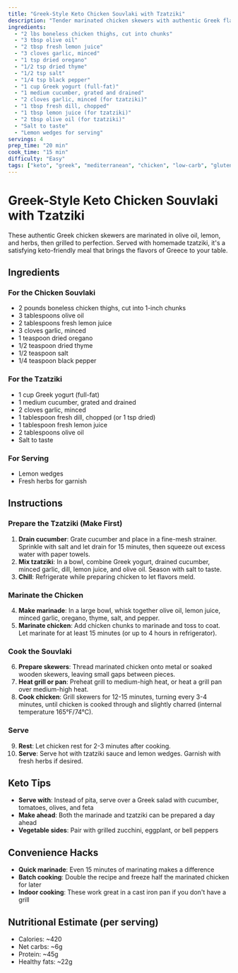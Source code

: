 ```yaml
---
title: "Greek-Style Keto Chicken Souvlaki with Tzatziki"
description: "Tender marinated chicken skewers with authentic Greek flavors and creamy tzatziki sauce - perfect for keto"
ingredients:
  - "2 lbs boneless chicken thighs, cut into chunks"
  - "3 tbsp olive oil"
  - "2 tbsp fresh lemon juice"
  - "3 cloves garlic, minced"
  - "1 tsp dried oregano"
  - "1/2 tsp dried thyme"
  - "1/2 tsp salt"
  - "1/4 tsp black pepper"
  - "1 cup Greek yogurt (full-fat)"
  - "1 medium cucumber, grated and drained"
  - "2 cloves garlic, minced (for tzatziki)"
  - "1 tbsp fresh dill, chopped"
  - "1 tbsp lemon juice (for tzatziki)"
  - "2 tbsp olive oil (for tzatziki)"
  - "Salt to taste"
  - "Lemon wedges for serving"
servings: 4
prep_time: "20 min"
cook_time: "15 min"
difficulty: "Easy"
tags: ["keto", "greek", "mediterranean", "chicken", "low-carb", "gluten-free", "grilled"]
---
```


# Greek-Style Keto Chicken Souvlaki with Tzatziki

These authentic Greek chicken skewers are marinated in olive oil, lemon, and herbs, then grilled to perfection. Served with homemade tzatziki, it's a satisfying keto-friendly meal that brings the flavors of Greece to your table.

## Ingredients

### For the Chicken Souvlaki
- 2 pounds boneless chicken thighs, cut into 1-inch chunks
- 3 tablespoons olive oil
- 2 tablespoons fresh lemon juice
- 3 cloves garlic, minced
- 1 teaspoon dried oregano
- 1/2 teaspoon dried thyme
- 1/2 teaspoon salt
- 1/4 teaspoon black pepper

### For the Tzatziki
- 1 cup Greek yogurt (full-fat)
- 1 medium cucumber, grated and drained
- 2 cloves garlic, minced
- 1 tablespoon fresh dill, chopped (or 1 tsp dried)
- 1 tablespoon fresh lemon juice
- 2 tablespoons olive oil
- Salt to taste

### For Serving
- Lemon wedges
- Fresh herbs for garnish

## Instructions

### Prepare the Tzatziki (Make First)
1. **Drain cucumber**: Grate cucumber and place in a fine-mesh strainer. Sprinkle with salt and let drain for 15 minutes, then squeeze out excess water with paper towels.
2. **Mix tzatziki**: In a bowl, combine Greek yogurt, drained cucumber, minced garlic, dill, lemon juice, and olive oil. Season with salt to taste.
3. **Chill**: Refrigerate while preparing chicken to let flavors meld.

### Marinate the Chicken
4. **Make marinade**: In a large bowl, whisk together olive oil, lemon juice, minced garlic, oregano, thyme, salt, and pepper.
5. **Marinate chicken**: Add chicken chunks to marinade and toss to coat. Let marinate for at least 15 minutes (or up to 4 hours in refrigerator).

### Cook the Souvlaki
6. **Prepare skewers**: Thread marinated chicken onto metal or soaked wooden skewers, leaving small gaps between pieces.
7. **Heat grill or pan**: Preheat grill to medium-high heat, or heat a grill pan over medium-high heat.
8. **Cook chicken**: Grill skewers for 12-15 minutes, turning every 3-4 minutes, until chicken is cooked through and slightly charred (internal temperature 165°F/74°C).

### Serve
9. **Rest**: Let chicken rest for 2-3 minutes after cooking.
10. **Serve**: Serve hot with tzatziki sauce and lemon wedges. Garnish with fresh herbs if desired.

## Keto Tips

- **Serve with**: Instead of pita, serve over a Greek salad with cucumber, tomatoes, olives, and feta
- **Make ahead**: Both the marinade and tzatziki can be prepared a day ahead
- **Vegetable sides**: Pair with grilled zucchini, eggplant, or bell peppers

## Convenience Hacks

- **Quick marinade**: Even 15 minutes of marinating makes a difference
- **Batch cooking**: Double the recipe and freeze half the marinated chicken for later
- **Indoor cooking**: These work great in a cast iron pan if you don't have a grill

## Nutritional Estimate (per serving)
- Calories: ~420
- Net carbs: ~6g
- Protein: ~45g
- Healthy fats: ~22g
